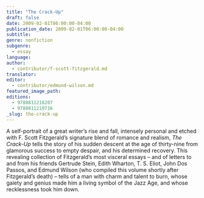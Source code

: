 ```yaml
---
title: "The Crack-Up"
draft: false
date: 2009-02-01T06:00:00-04:00
publication_date: 2009-02-01T06:00:00-04:00
subtitle:
genre: nonfiction
subgenre:
  - essay
language:
author:
  - contributor/f-scott-fitzgerald.md
translator:
editor:
  - contributor/edmund-wilson.md
featured_image_path:
editions:
  - 9780811218207
  - 9780811219716
_slug: the-crack-up
---
```


A self-portrait of a great writer’s rise and fall, intensely personal and etched with F. Scott Fitzgerald’s signature blend of romance and realism, _The Crack-Up_ tells the story of his sudden descent at the age of thirty-nine from glamorous success to empty despair, and his determined recovery. This revealing collection of Fitzgerald’s most visceral essays – and of letters to and from his friends Gertrude Stein, Edith Wharton, T. S. Eliot, John Dos Passos, and Edmund Wilson (who compiled this volume shortly after Fitzgerald’s death) – tells of a man with charm and talent to burn, whose gaiety and genius made him a living symbol of the Jazz Age, and whose recklessness took him down.

